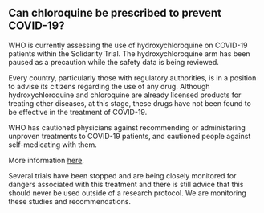 ## Can chloroquine be prescribed to prevent COVID-19?

WHO is currently assessing the use of hydroxychloroquine on COVID-19 patients within the Solidarity Trial. The hydroxychloroquine arm has been paused as a precaution while the safety data is being reviewed.

Every country, particularly those with regulatory authorities, is in a position to advise its citizens regarding the use of any drug. Although hydroxychloroquine and chloroquine are already licensed products for treating other diseases, at this stage, these drugs have not been found to be effective in the treatment of COVID-19.

WHO has cautioned physicians against recommending or administering unproven treatments to COVID-19 patients, and cautioned people against self-medicating with them.

More information [here](https://www.who.int/news-room/q-a-detail/q-a-hydroxychloroquine-and-covid-19?gclid=EAIaIQobChMIt7GG9KHj6QIVhsDICh315QwYEAAYASAAEgLK7fD_BwE#).

Several trials have been stopped and are being closely monitored for dangers associated with this treatment and there is still advice that this should never be used outside of a research protocol. We are monitoring these studies and recommendations.

